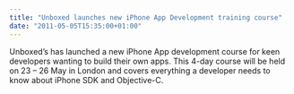 ```yaml
---
title: "Unboxed launches new iPhone App Development training course"
date: "2011-05-05T15:35:00+01:00"
---
```


<p>Unboxed&rsquo;s has launched a new iPhone App development course for keen developers wanting to build their own apps. This 4-day course will be held on 23 &ndash; 26 May in London and covers everything a developer needs to know about iPhone SDK and Objective-C.</p>